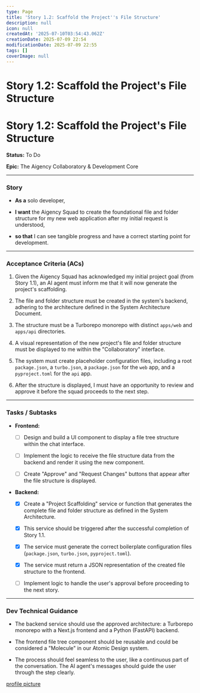 ```yaml
---
type: Page
title: 'Story 1.2: Scaffold the Project''s File Structure'
description: null
icon: null
createdAt: '2025-07-10T03:54:43.062Z'
creationDate: 2025-07-09 22:54
modificationDate: 2025-07-09 22:55
tags: []
coverImage: null
---
```


# Story 1.2: Scaffold the Project's File Structure

# **Story 1.2: Scaffold the Project's File Structure**

**Status:** To Do

**Epic:** The Aigency Collaboratory & Development Core

---

### **Story**

- **As a** solo developer,

- **I want** the Aigency Squad to create the foundational file and folder structure for my new web application after my initial request is understood,

- **so that** I can see tangible progress and have a correct starting point for development.

---

### **Acceptance Criteria (ACs)**

1. Given the Aigency Squad has acknowledged my initial project goal (from Story 1.1), an AI agent must inform me that it will now generate the project's scaffolding.

2. The file and folder structure must be created in the system's backend, adhering to the architecture defined in the System Architecture Document.

3. The structure must be a Turborepo monorepo with distinct `apps/web` and `apps/api` directories.

4. A visual representation of the new project's file and folder structure must be displayed to me within the "Collaboratory" interface.

5. The system must create placeholder configuration files, including a root `package.json`, a `turbo.json`, a `package.json` for the `web` app, and a `pyproject.toml` for the `api` app.

6. After the structure is displayed, I must have an opportunity to review and approve it before the squad proceeds to the next step.

---

### **Tasks / Subtasks**

- **Frontend:**

    - [ ] Design and build a UI component to display a file tree structure within the chat interface.

    - [ ] Implement the logic to receive the file structure data from the backend and render it using the new component.

    - [ ] Create "Approve" and "Request Changes" buttons that appear after the file structure is displayed.

- **Backend:**

    - [x] Create a "Project Scaffolding" service or function that generates the complete file and folder structure as defined in the System Architecture.

    - [x] This service should be triggered after the successful completion of Story 1.1.

    - [x] The service must generate the correct boilerplate configuration files (`package.json`, `turbo.json`, `pyproject.toml`).

    - [x] The service must return a JSON representation of the created file structure to the frontend.

    - [ ] Implement logic to handle the user's approval before proceeding to the next story.

---

### **Dev Technical Guidance**

- The backend service should use the approved architecture: a Turborepo monorepo with a Next.js frontend and a Python (FastAPI) backend.

- The frontend file tree component should be reusable and could be considered a "Molecule" in our Atomic Design system.

- The process should feel seamless to the user, like a continuous part of the conversation. The AI agent's messages should guide the user through the step clearly.

[profile picture](https://lh3.googleusercontent.com/a/ACg8ocIt4GVnDinGqgCInTBr4ufFx6pF7dPWP217mtUtj5Q33uN546U=s64-c)


